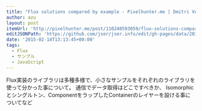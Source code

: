 ```yaml
---
title: "Flux solutions compared by example - Pixelhunter.me | Dmitri Voronianski's blog"
author: azu
layout: post
itemUrl: 'http://pixelhunter.me/post/110248593059/flux-solutions-compared-by-example'
editJSONPath: 'https://github.com/jser/jser.info/edit/gh-pages/data/2015/02/index.json'
date: '2015-02-14T13:13:45+00:00'
tags:
  - Flux
  - サンプル
  - JavaScript
---
```

Flux実装のライブラリは多種多様で、小さなサンプルをそれぞれのライブラリを使って分かった事について。
通信でデータ取得はどこですべきか、
Isomorphicとシングルトン、ComponentをラップしたContainerのレイヤーを設ける事についてなど
